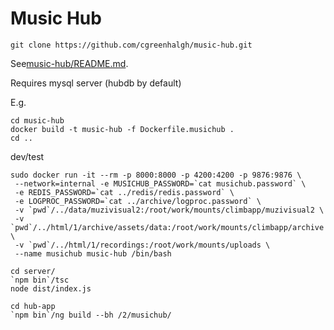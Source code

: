 # Music Hub

```
git clone https://github.com/cgreenhalgh/music-hub.git
```

See[music-hub/README.md](music-hub/README.md).

Requires mysql server (hubdb by default)

E.g.
```
cd music-hub
docker build -t music-hub -f Dockerfile.musichub .
cd ..
```

dev/test
```
sudo docker run -it --rm -p 8000:8000 -p 4200:4200 -p 9876:9876 \
 --network=internal -e MUSICHUB_PASSWORD=`cat musichub.password` \
 -e REDIS_PASSWORD=`cat ../redis/redis.password` \
 -e LOGPROC_PASSWORD=`cat ../archive/logproc.password` \
 -v `pwd`/../data/muzivisual2:/root/work/mounts/climbapp/muzivisual2 \
 -v `pwd`/../html/1/archive/assets/data:/root/work/mounts/climbapp/archive \
 -v `pwd`/../html/1/recordings:/root/work/mounts/uploads \
 --name musichub music-hub /bin/bash
```
```
cd server/
`npm bin`/tsc
node dist/index.js

cd hub-app
`npm bin`/ng build --bh /2/musichub/
```

